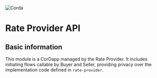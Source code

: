 ![Corda](https://www.corda.net/wp-content/uploads/2016/11/fg005_corda_b.png)

# Rate Provider API

## Basic information

This module is a CorDapp managed by the Rate Provider. It includes initiating flows callable by Buyer and Seller, providing privacy over the implementation code defined in `rate-provider`.